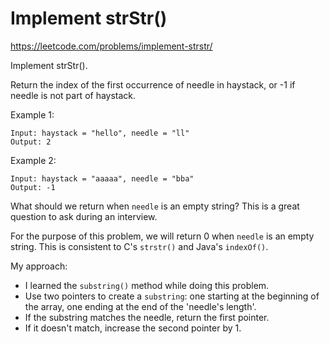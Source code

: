 # Implement strStr()

https://leetcode.com/problems/implement-strstr/

Implement strStr().

Return the index of the first occurrence of needle in haystack, or -1 if needle is not part of haystack.

Example 1:

```
Input: haystack = "hello", needle = "ll"
Output: 2
```

Example 2:
```
Input: haystack = "aaaaa", needle = "bba"
Output: -1
```
What should we return when `needle` is an empty string? This is a great question to ask during an interview.

For the purpose of this problem, we will return 0 when `needle` is an empty string. This is consistent to C's `strstr()` and Java's `indexOf()`.

My approach:
  - I learned the `substring()` method while doing this problem. 
  - Use two pointers to create a `substring`: one starting at the beginning of the array, one ending at the end of the 'needle's length'. 
  - If the substring matches the needle, return the first pointer.
  - If it doesn't match, increase the second pointer by 1. 